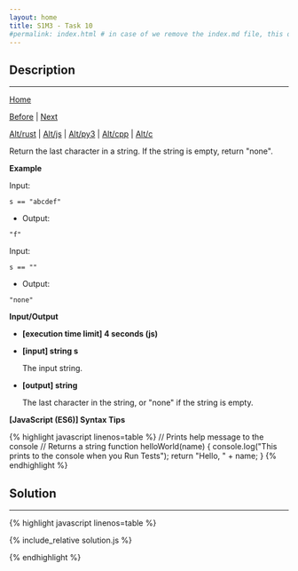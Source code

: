 ```yaml
---
layout: home
title: S1M3 - Task 10
#permalink: index.html # in case of we remove the index.md file, this doc will be the index page
---
```


<div class="row">
<div class="columnStmt" markdown="1">

##  Description
------

[Home](../README.md)

[Before](../S1M3_Task_9/README.md) | [Next](../S1M3_Task_11/README.md)

[Alt/rust](./Alt_rust/README.md) | [Alt/js](./Alt_js/README.html) | [Alt/py3](./Alt_py3/README.md) | [Alt/cpp](./Alt_cpp/README.md) | [Alt/c](./Alt_c/README.md)

Return the last character in a string. If the string is empty, return "none".

**Example**

Input:
```
s == "abcdef"
```
-   Output:
```
"f"
```
Input:
```
s == ""
```
-   Output:
```
"none"
```

**Input/Output**

* **[execution time limit] 4 seconds (js)**

* **[input] string s**

    The input string.

* **[output] string**

    The last character in the string, or "none" if the string is empty.

**[JavaScript (ES6)] Syntax Tips**

{% highlight javascript linenos=table %}
// Prints help message to the console
// Returns a string
function helloWorld(name) {
    console.log("This prints to the console when you Run Tests");
    return "Hello, " + name;
}
{% endhighlight %}

</div>
<div class="columnSol" markdown="1">

## Solution
------

{% highlight javascript linenos=table %}

{% include_relative solution.js %}

{% endhighlight %}

</div>
</div>